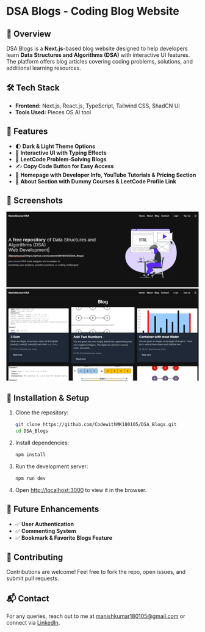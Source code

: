# DSA Blogs - Coding Blog Website

## 🚀 Overview
DSA Blogs is a **Next.js**-based blog website designed to help developers learn **Data Structures and Algorithms (DSA)** with interactive UI features. The platform offers blog articles covering coding problems, solutions, and additional learning resources.

## 🛠 Tech Stack
- **Frontend:** Next.js, React.js, TypeScript, Tailwind CSS, ShadCN UI
- **Tools Used:** Pieces OS AI tool

## 🌟 Features
- 🌓 **Dark & Light Theme Options**
- 🎯 **Interactive UI with Typing Effects**
- 📄 **LeetCode Problem-Solving Blogs**
- ✍ **Copy Code Button for Easy Access**
- 📌 **Homepage with Developer Info, YouTube Tutorials & Pricing Section**
- 📖 **About Section with Dummy Courses & LeetCode Profile Link**

## 📸 Screenshots
![Homepage](screenshots/HomePage.png)
![Blog Page](screenshots/BlogPage.png)

## 🔧 Installation & Setup
1. Clone the repository:
   ```bash
   git clone https://github.com/CodewithMK180105/DSA_Blogs.git
   cd DSA_Blogs
   ```
2. Install dependencies:
   ```bash
   npm install
   ```
3. Run the development server:
   ```bash
   npm run dev
   ```
4. Open [http://localhost:3000](http://localhost:3000) to view it in the browser.

## 🎯 Future Enhancements
- ✅ **User Authentication**
- ✅ **Commenting System**
- ✅ **Bookmark & Favorite Blogs Feature**


## 🤝 Contributing
Contributions are welcome! Feel free to fork the repo, open issues, and submit pull requests.

## 📬 Contact
For any queries, reach out to me at manishkumar180105@gmail.com or connect via [LinkedIn](https://www.linkedin.com/in/manishkumar-gupta-1139642b5).

